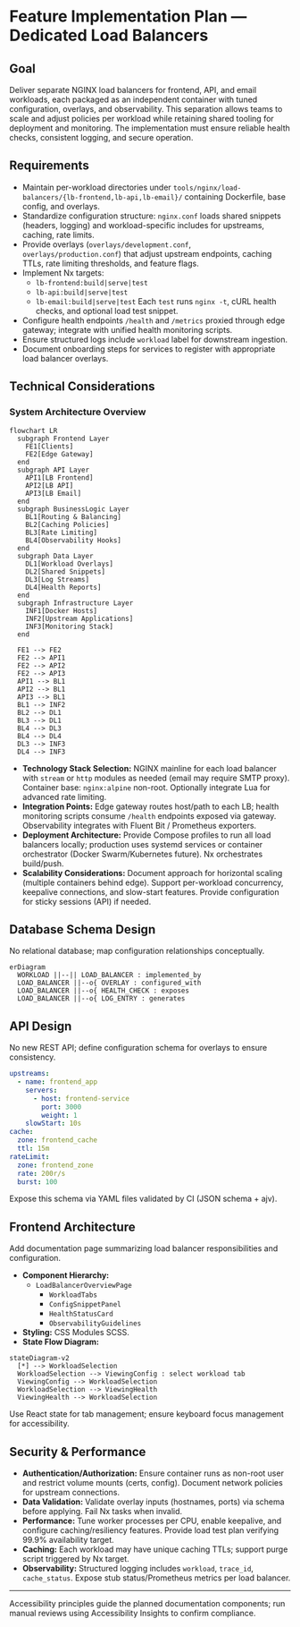 # Feature Implementation Plan — Dedicated Load Balancers

## Goal

Deliver separate NGINX load balancers for frontend, API, and email workloads, each packaged as an independent container with tuned configuration, overlays, and observability. This separation allows teams to scale and adjust policies per workload while retaining shared tooling for deployment and monitoring. The implementation must ensure reliable health checks, consistent logging, and secure operation.

## Requirements

- Maintain per-workload directories under `tools/nginx/load-balancers/{lb-frontend,lb-api,lb-email}/` containing Dockerfile, base config, and overlays.
- Standardize configuration structure: `nginx.conf` loads shared snippets (headers, logging) and workload-specific includes for upstreams, caching, rate limits.
- Provide overlays (`overlays/development.conf`, `overlays/production.conf`) that adjust upstream endpoints, caching TTLs, rate limiting thresholds, and feature flags.
- Implement Nx targets:
  - `lb-frontend:build|serve|test`
  - `lb-api:build|serve|test`
  - `lb-email:build|serve|test`
  Each `test` runs `nginx -t`, cURL health checks, and optional load test snippet.
- Configure health endpoints `/health` and `/metrics` proxied through edge gateway; integrate with unified health monitoring scripts.
- Ensure structured logs include `workload` label for downstream ingestion.
- Document onboarding steps for services to register with appropriate load balancer overlays.

## Technical Considerations

### System Architecture Overview

```mermaid
flowchart LR
  subgraph Frontend Layer
    FE1[Clients]
    FE2[Edge Gateway]
  end
  subgraph API Layer
    API1[LB Frontend]
    API2[LB API]
    API3[LB Email]
  end
  subgraph BusinessLogic Layer
    BL1[Routing & Balancing]
    BL2[Caching Policies]
    BL3[Rate Limiting]
    BL4[Observability Hooks]
  end
  subgraph Data Layer
    DL1[Workload Overlays]
    DL2[Shared Snippets]
    DL3[Log Streams]
    DL4[Health Reports]
  end
  subgraph Infrastructure Layer
    INF1[Docker Hosts]
    INF2[Upstream Applications]
    INF3[Monitoring Stack]
  end

  FE1 --> FE2
  FE2 --> API1
  FE2 --> API2
  FE2 --> API3
  API1 --> BL1
  API2 --> BL1
  API3 --> BL1
  BL1 --> INF2
  BL2 --> DL1
  BL3 --> DL1
  BL4 --> DL3
  BL4 --> DL4
  DL3 --> INF3
  DL4 --> INF3
```

- **Technology Stack Selection:** NGINX mainline for each load balancer with `stream` or `http` modules as needed (email may require SMTP proxy). Container base: `nginx:alpine` non-root. Optionally integrate Lua for advanced rate limiting.
- **Integration Points:** Edge gateway routes host/path to each LB; health monitoring scripts consume `/health` endpoints exposed via gateway. Observability integrates with Fluent Bit / Prometheus exporters.
- **Deployment Architecture:** Provide Compose profiles to run all load balancers locally; production uses systemd services or container orchestrator (Docker Swarm/Kubernetes future). Nx orchestrates build/push.
- **Scalability Considerations:** Document approach for horizontal scaling (multiple containers behind edge). Support per-workload concurrency, keepalive connections, and slow-start features. Provide configuration for sticky sessions (API) if needed.

## Database Schema Design

No relational database; map configuration relationships conceptually.

```mermaid
erDiagram
  WORKLOAD ||--|| LOAD_BALANCER : implemented_by
  LOAD_BALANCER ||--o{ OVERLAY : configured_with
  LOAD_BALANCER ||--o{ HEALTH_CHECK : exposes
  LOAD_BALANCER ||--o{ LOG_ENTRY : generates
```

## API Design

No new REST API; define configuration schema for overlays to ensure consistency.

```yaml
upstreams:
  - name: frontend_app
    servers:
      - host: frontend-service
        port: 3000
        weight: 1
    slowStart: 10s
cache:
  zone: frontend_cache
  ttl: 15m
rateLimit:
  zone: frontend_zone
  rate: 200r/s
  burst: 100
```

Expose this schema via YAML files validated by CI (JSON schema + ajv).

## Frontend Architecture

Add documentation page summarizing load balancer responsibilities and configuration.

- **Component Hierarchy:**
  - `LoadBalancerOverviewPage`
    - `WorkloadTabs`
    - `ConfigSnippetPanel`
    - `HealthStatusCard`
    - `ObservabilityGuidelines`
- **Styling:** CSS Modules SCSS.
- **State Flow Diagram:**

```mermaid
stateDiagram-v2
  [*] --> WorkloadSelection
  WorkloadSelection --> ViewingConfig : select workload tab
  ViewingConfig --> WorkloadSelection
  WorkloadSelection --> ViewingHealth
  ViewingHealth --> WorkloadSelection
```

Use React state for tab management; ensure keyboard focus management for accessibility.

## Security & Performance

- **Authentication/Authorization:** Ensure container runs as non-root user and restrict volume mounts (certs, config). Document network policies for upstream connections.
- **Data Validation:** Validate overlay inputs (hostnames, ports) via schema before applying. Fail Nx tasks when invalid.
- **Performance:** Tune worker processes per CPU, enable keepalive, and configure caching/resiliency features. Provide load test plan verifying 99.9% availability target.
- **Caching:** Each workload may have unique caching TTLs; support purge script triggered by Nx target.
- **Observability:** Structured logging includes `workload`, `trace_id`, `cache_status`. Expose stub status/Prometheus metrics per load balancer.

---

Accessibility principles guide the planned documentation components; run manual reviews using Accessibility Insights to confirm compliance.

